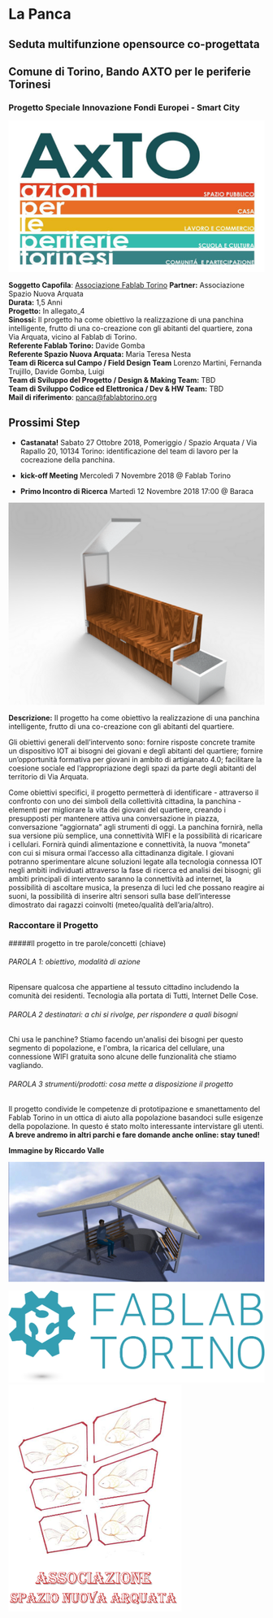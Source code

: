 # **La Panca**
## Seduta multifunzione opensource co-progettata

## Comune di Torino, Bando AXTO per le periferie Torinesi
### Progetto Speciale Innovazione Fondi Europei - Smart City

![](/Loghi/logo_AxTO.jpg)


**Soggetto Capofila**: [Associazione Fablab Torino](http://fablabtorino.org/)
**Partner:** Associazione Spazio Nuova Arquata  
**Durata:** 1,5 Anni   
**Progetto:** In allegato_4  
**Sinossi:** Il progetto ha come obiettivo la realizzazione di una panchina intelligente, frutto di una co-creazione con gli abitanti del quartiere, zona Via Arquata, vicino al Fablab di Torino.  
**Referente Fablab Torino:** Davide Gomba    
**Referente Spazio Nuova Arquata:** Maria Teresa Nesta  
**Team di Ricerca sul Campo / Field Design Team** Lorenzo Martini, Fernanda Trujillo, Davide Gomba, Luigi    
**Team di Sviluppo del Progetto / Design & Making Team:** TBD    
**Team di Sviluppo Codice ed Elettronica / Dev & HW Team:** TBD  
**Mail di riferimento**: panca@fablabtorino.org

## Prossimi Step

* **Castanata!** Sabato 27 Ottobre 2018, Pomeriggio / Spazio Arquata / Via Rapallo 20, 10134 Torino: identificazione del team di lavoro per la cocreazione della panchina.

* **kick-off Meeting** Mercoledì 7 Novembre 2018 @ Fablab Torino

* **Primo Incontro di Ricerca** Martedì 12 Novembre 2018 17:00 @ Baraca


![Render prodotto a solo scopo esplicativo: il design della panchina sarà prodotto nei prossimi mesi!](Documentazione/panchina-1.png "Render prodotto a solo scopo esplicativo: il design della panchina sarà prodotto nei prossimi mesi!")

**Descrizione:** Il progetto ha come obiettivo la realizzazione di una panchina intelligente, frutto di una co-creazione con gli abitanti del quartiere.

Gli obiettivi generali dell’intervento sono:
fornire risposte concrete tramite un dispositivo IOT ai bisogni dei giovani e degli abitanti del quartiere;
fornire un’opportunità formativa per giovani in ambito di artigianato 4.0;
facilitare la coesione sociale ed l’appropriazione degli spazi da parte degli abitanti del territorio di Via Arquata.

Come obiettivi specifici, il progetto permetterà di identificare - attraverso il confronto con uno dei simboli della collettività cittadina, la panchina - elementi per migliorare la vita dei giovani del quartiere, creando i presupposti per mantenere attiva una conversazione in piazza, conversazione “aggiornata” agli strumenti di oggi.
La panchina fornirà, nella sua versione più semplice, una connettività WIFI e la possibilità di ricaricare i cellulari. Fornirà quindi alimentazione e connettività, la nuova “moneta” con cui si misura ormai l’accesso alla cittadinanza digitale.
I giovani potranno sperimentare alcune soluzioni legate alla tecnologia connessa IOT negli ambiti individuati attraverso la fase di ricerca ed analisi dei bisogni; gli ambiti principali di intervento saranno la connettività ad internet, la possibilità di ascoltare musica, la presenza di luci led che possano reagire ai suoni, la possibilità di inserire altri sensori sulla base dell’interesse dimostrato dai ragazzi coinvolti (meteo/qualità dell’aria/altro).

### Raccontare il Progetto

#####Il progetto in tre parole/concetti (chiave)

###### PAROLA 1: *obiettivo, modalità di azione*

Ripensare qualcosa che appartiene al tessuto cittadino includendo la comunità dei residenti.
Tecnologia alla portata di Tutti, Internet Delle Cose.

###### PAROLA 2 *destinatari: a chi si rivolge, per rispondere a quali bisogni*

Chi usa le panchine? Stiamo facendo un'analisi dei bisogni per questo segmento di popolazione, e l'ombra, la ricarica del cellulare, una connessione WIFI gratuita sono alcune delle funzionalità che stiamo vagliando.

###### PAROLA 3 *strumenti/prodotti: cosa mette a disposizione il progetto*

Il progetto condivide le competenze di prototipazione e smanettamento del Fablab Torino in un ottica di aiuto alla popolazione basandoci sulle esigenze della popolazione. In questo é stato molto interessante intervistare gli utenti. **A breve andremo in altri parchi e fare domande anche online: stay tuned!**

**Immagine by Riccardo Valle**

![](/wiki/img/model_pps_20181212_2.jpg)


![](/Loghi/Logo_Fablab_Torino.png)
![](/Loghi/Logo_SpazioNuovaArquata.png)
